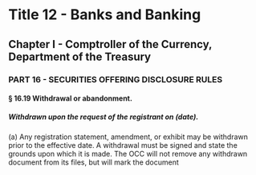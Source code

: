 
# Title 12 - Banks and Banking
## Chapter I - Comptroller of the Currency, Department of the Treasury
### PART 16 - SECURITIES OFFERING DISCLOSURE RULES
#### § 16.19 Withdrawal or abandonment.
##### Withdrawn upon the request of the registrant on (date).

(a) Any registration statement, amendment, or exhibit may be withdrawn prior to the effective date. A withdrawal must be signed and state the grounds upon which it is made. The OCC will not remove any withdrawn document from its files, but will mark the document
